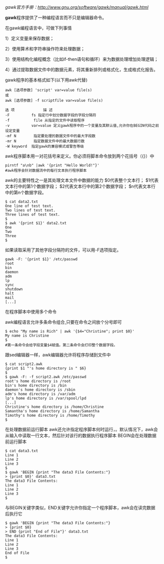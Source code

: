 *gawk官方手册：http://www.gnu.org/software/gawk/manual/gawk.html*

**gawk**程序提供了一种编程语言而不只是编辑器命令。

在gawk编程语言中，可做下列事情

1）定义变量来保存数据；

2）使用算术和字符串操作符来处理数据；

3）使用结构化编程概念（比如if-then语句和循环）来为数据处理增加处理逻辑；

4）通过提取数据文件中的数据元素，将其重新排列或格式化，生成格式化报告。

gawk程序的基本格式如下(以下用awk代替)
```
awk [选项参数] 'script' var=value file(s)
或
awk [选项参数] -f scriptfile var=value file(s)

选 项 			描 述
-F 			fs 指定行中划分数据字段的字段分隔符
-f			 file 从指定的文件中读取程序
-v 			var=value 定义gawk程序中的一个变量及其默认值,允许你在BEGIN代码之前设定变量
-mf N 		 指定要处理的数据文件中的最大字段数
-mr N 		 指定数据文件中的最大数据行数
-W keyword 	指定gawk的兼容模式或警告等级
```
awk程序脚本用一对花括号来定义。你必须将脚本命令放到两个花括号（{}）中
```
pirntf "a\nb" |awk '{print "Hello World!"}'
#awk程序会针对数据流中的每行文本执行程序脚本
```
awk的主要特性之一是其处理文本文件中数据的能力
$0代表整个文本行；
$1代表文本行中的第1个数据字段；
$2代表文本行中的第2个数据字段；
$n代表文本行中的第n个数据字段。
```
$ cat data2.txt
One line of test text.
Two lines of test text.
Three lines of test text.
$
$ awk '{print $1}' data2.txt
One
Two
Three
$ 
```
如果读取采用了其他字段分隔符的文件，可以用-F选项指定。
```
gawk -F: '{print $1}' /etc/passwd
root
bin
daemon
adm
lp
sync
shutdown
halt
mail
[...] 
```
在程序脚本中使用多个命令

awk编程语言允许多条命令组合,只要在命令之间放个分号即可
```
$ echo "My name is Rich" | awk '{$4="Christine"; print $0}'
My name is Christine
$ 
#第一条命令会给字段变量$4赋值。第二条命令会打印整个数据字段。
```
跟sed编辑器一样，awk编辑器允许将程序存储到文件中
```
$ cat script2.awk
{print $1 "'s home directory is " $6}
$
$ gawk -F: -f script2.awk /etc/passwd
root's home directory is /root
bin's home directory is /bin
daemon's home directory is /sbin
adm's home directory is /var/adm
lp's home directory is /var/spool/lpd
[...]
Christine's home directory is /home/Christine
Samantha's home directory is /home/Samantha
Timothy's home directory is /home/Timothy
$ 
```
在处理数据前运行脚本
awk还允许指定程序脚本何时运行，。默认情况下，awk会从输入中读取一行文本，然后针对该行的数据执行程序脚本
BEGIN会在处理数据前运行脚本
```
$ cat data3.txt
Line 1
Line 2
Line 3
$
$ gawk 'BEGIN {print "The data3 File Contents:"}
> {print $0}' data3.txt
The data3 File Contents:
Line 1
Line 2
Line 3
$ 
```
与BEGIN关键字类似，END关键字允许你指定一个程序脚本，awk会在读完数据后执行它
```
$ gawk 'BEGIN {print "The data3 File Contents:"}
> {print $0}
> END {print "End of File"}' data3.txt
The data3 File Contents:
Line 1
Line 2
Line 3
End of File
$ 
```
